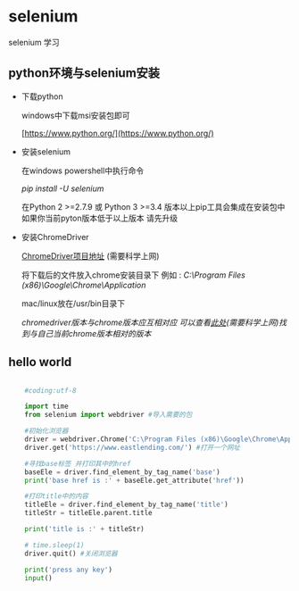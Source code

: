 # selenium

selenium 学习

## python环境与selenium安装


* 下载python

	windows中下载msi安装包即可

	[https://www.python.org/](https://www.python.org/)


* 安装selenium
	
	在windows powershell中执行命令
	
	*pip install -U selenium*


	在Python 2 >=2.7.9 或 Python 3 >=3.4 版本以上pip工具会集成在安装包中 
	如果你当前pyton版本低于以上版本 请先升级


* 安装ChromeDriver

	[ChromeDriver项目地址](https://sites.google.com/a/chromium.org/chromedriver/home) (需要科学上网)

	将下载后的文件放入chrome安装目录下 
	例如 : *C:\Program Files (x86)\Google\Chrome\Application*


	mac/linux放在/usr/bin目录下


	*chromedriver版本与chrome版本应互相对应 
	可以查看[此处](https://sites.google.com/a/chromium.org/chromedriver/downloads)(需要科学上网)找到与自己当前chrome版本相对的版本*



## hello world
	
```python

	#coding:utf-8

	import time
	from selenium import webdriver #导入需要的包

	#初始化浏览器
	driver = webdriver.Chrome('C:\Program Files (x86)\Google\Chrome\Application\chromedriver')  # 写地址
	driver.get('https://www.eastlending.com/') #打开一个网址

	#寻找base标签 并打印其中的href
	baseEle = driver.find_element_by_tag_name('base')
	print('base href is :' + baseEle.get_attribute('href')) 

	#打印title中的内容
	titleEle = driver.find_element_by_tag_name('title')
	titleStr = titleEle.parent.title

	print('title is :' + titleStr)

	# time.sleep(1)
	driver.quit() #关闭浏览器

	print('press any key')
	input()

```
